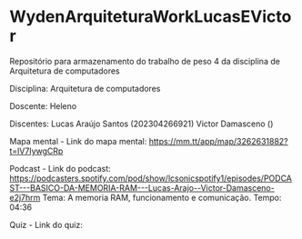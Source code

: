 # WydenArquiteturaWorkLucasEVictor
Repositório para armazenamento do trabalho de peso 4 da disciplina de Arquitetura de computadores

Disciplina: Arquitetura de computadores

Doscente: Heleno

Discentes: 
Lucas Araújo Santos (202304266921)
Victor Damasceno ()

Mapa mental -
Link do mapa mental: https://mm.tt/app/map/3262631882?t=lV7IywgCRp

Podcast - 
Link do podcast: https://podcasters.spotify.com/pod/show/lcsonicspotify1/episodes/PODCAST---BASICO-DA-MEMORIA-RAM---Lucas-Arajo--Victor-Damasceno-e2j7hrm
Tema: A memoria RAM, funcionamento e comunicação.
Tempo: 04:36

Quiz - 
Link do quiz: 



